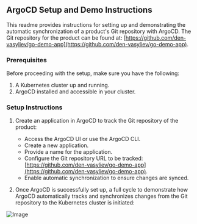 ## ArgoCD Setup and Demo Instructions

This readme provides instructions for setting up and demonstrating the automatic synchronization of a product's Git repository with ArgoCD. The Git repository for the product can be found at: [https://github.com/den-vasyliev/go-demo-app](https://github.com/den-vasyliev/go-demo-app).

### Prerequisites

Before proceeding with the setup, make sure you have the following:

1. A Kubernetes cluster up and running.
2. ArgoCD installed and accessible in your cluster.

### Setup Instructions

1. Create an application in ArgoCD to track the Git repository of the product:
   - Access the ArgoCD UI or use the ArgoCD CLI.
   - Create a new application.
   - Provide a name for the application.
   - Configure the Git repository URL to be tracked: [https://github.com/den-vasyliev/go-demo-app](https://github.com/den-vasyliev/go-demo-app).
   - Enable automatic synchronization to ensure changes are synced.

2. Once ArgoCD is successfully set up, a full cycle to demonstrate how ArgoCD automatically tracks and synchronizes changes from the Git repository to the Kubernetes cluster is initiated:


![Image](../.data/demo-3.gif)